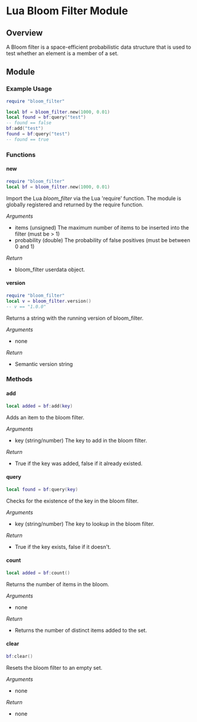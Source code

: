 # Lua Bloom Filter Module

## Overview
A Bloom filter is a space-efficient probabilistic data structure that is used to
test whether an element is a member of a set.

## Module

### Example Usage
```lua
require "bloom_filter"

local bf = bloom_filter.new(1000, 0.01)
local found = bf:query("test")
-- found == false
bf:add("test")
found = bf:query("test")
-- found == true
```

### Functions

#### new
```lua
require "bloom_filter"
local bf = bloom_filter.new(1000, 0.01)
```

Import the Lua _bloom_filter_ via the Lua 'require' function. The module is
globally registered and returned by the require function.

*Arguments*
- items (unsigned) The maximum number of items to be inserted into the filter
  (must be > 1)
- probability (double) The probability of false positives (must be between 0
  and 1)

*Return*
- bloom_filter userdata object.

#### version
```lua
require "bloom_filter"
local v = bloom_filter.version()
-- v == "1.0.0"
```

Returns a string with the running version of bloom_filter.

*Arguments*
- none

*Return*
- Semantic version string

### Methods

#### add
```lua
local added = bf:add(key)
```

Adds an item to the bloom filter.

*Arguments*
- key (string/number) The key to add in the bloom filter.

*Return*
- True if the key was added, false if it already existed.

#### query
```lua
local found = bf:query(key)
```

Checks for the existence of the key in the bloom filter.

*Arguments*
- key (string/number) The key to lookup in the bloom filter.

*Return*
- True if the key exists, false if it doesn't.

#### count
```lua
local added = bf:count()
```

Returns the number of items in the bloom.

*Arguments*
- none

*Return*
- Returns the number of distinct items added to the set.

#### clear
```lua
bf:clear()
```

Resets the bloom filter to an empty set.

*Arguments*
- none

*Return*
- none
